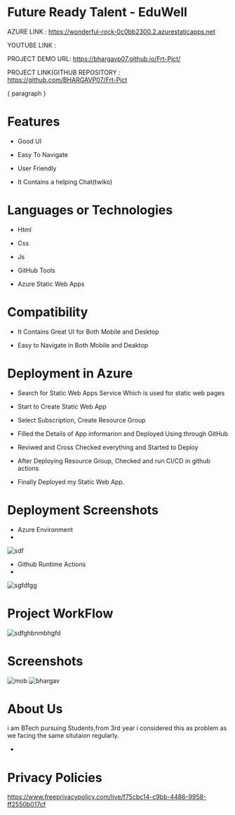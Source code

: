 # Future Ready Talent - EduWell



AZURE LINK : https://wonderful-rock-0c0bb2300.2.azurestaticapps.net

YOUTUBE LINK : 

PROJECT DEMO URL: https://bhargavp07.github.io/Frt-Pjct/


PROJECT LINK(GITHUB REPOSITORY : https://github.com/BHARGAVP07/Frt-Pjct 





{ paragraph }

# Features
-  Good UI

-  Easy To Navigate

-  User Friendly

-  It Contains a helping Chat(twiko)



# Languages or Technologies

-  Html

-  Css

-  Js

-  GitHub Tools

-  Azure Static Web Apps

# Compatibility
 -  It Contains Great UI for Both Mobile and Desktop
 
 -  Easy to Navigate in Both Mobile and Deaktop

# Deployment in Azure

-  Search for Static Web Apps Service Which is used for static web pages

-  Start to Create Static Web App

-  Select Subscription, Create Resource Group 

-  Filled the Details of App informarion and Deployed Using through GitHub

-  Reviwed and Cross Checked everything and Started to Deploy 

-  After Deploying Resource Group, Checked and run CI/CD in github actions 

-  Finally Deployed my Static Web App.

# Deployment  Screenshots

- Azure Environment
- 
![sdf](https://user-images.githubusercontent.com/113291883/198836205-c60e115f-4462-4541-8946-1a5ff5150166.PNG)


- Github Runtime Actions
- 
![sgfdfgg](https://user-images.githubusercontent.com/113291883/198836180-17a57ac5-fb88-43ad-9df6-552462a8beb7.PNG)

# Project WorkFlow

![sdfghbnmbhgfd](https://user-images.githubusercontent.com/113291883/198836196-6292bd23-5f42-4a50-852b-f8d0308881e3.PNG)


 
# Screenshots
![mob](https://user-images.githubusercontent.com/113291883/198835443-2b3e2acd-7fd2-4e23-9b48-a9f0d7d3410f.PNG)
![bhargav](https://user-images.githubusercontent.com/113291883/198835446-937f4b4e-c0c6-45e0-ac5a-c2a07241afc7.PNG)


# About Us
i am BTech pursuing Students,from 3rd year i considered this as problem as we facing the same situtaion regularly.

- 



# Privacy Policies 
https://www.freeprivacypolicy.com/live/f75cbc14-c9bb-4486-9958-ff2550b017cf
